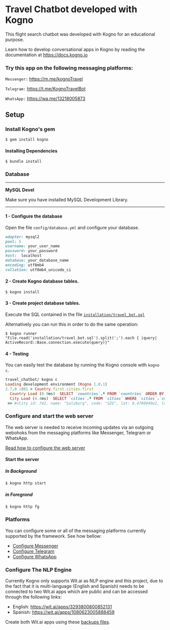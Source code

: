 # Travel Chatbot developed with Kogno

This flight search chatbot was developed with Kogno for an educational purpose.

Learn how to develop conversational apps in Kogno by reading the documentation at https://docs.kogno.io

### Try this app on the following messaging platforms:

`Messenger:` <https://m.me/kognoTravel>

`Telegram:` <https://t.me/KognoTravelBot>

`WhatsApp:` <https://wa.me/13218005873>


## Setup

### Install Kogno's gem

    $ gem install kogno

#### Installing Dependencies
    
    $ bundle install

### Database

---
**MySQL Devel**

Make sure you have installed MySQL Development Library.

---


#### 1 - Configure the database

Open the file `config/database.yml` and configure your database.
```ruby
adapter: mysql2
pool: 5
username: your_user_name
password: your_password
host:  localhost
database: your_database_name
encoding: utf8mb4
collation: utf8mb4_unicode_ci
```

#### 2 - Create Kogno database tables.

    $ kogno install

#### 3 - Create project database tables.

Execute the SQL contained in the file [`installation/travel_bot.sql`](installation/travel_bot.sql)

Alternatively you can run this in order to do the same operation:
    
    $ kogno runner "File.read('installation/travel_bot.sql').split(';').each { |query| ActiveRecord::Base.connection.execute(query)}"


#### 4 - Testing

You can easily test the database by running the Kogno console with `kogno c`.

```ruby
travel_chatbot/ kogno c
Loading development environment (Kogno 1.0.1)
2.7.0 :001 > Country.first.cities.first
  Country Load (0.9ms)  SELECT `countries`.* FROM `countries` ORDER BY `countries`.`id` ASC LIMIT 1
  City Load (4.4ms)  SELECT `cities`.* FROM `cities` WHERE `cities`.`country_id` = 1 ORDER BY `cities`.`id` ASC LIMIT 1
 => #<City id: 742, name: "Salzburg", code: "SZG", lat: 0.4780949e2, lon: 0.1305501e2, time_zone: "Europe/Vienna", country_code: "AT", country_id: 1, created_at: "2022-07-05 09:50:13.000000000 +0000", updated_at: "2022-07-05 09:50:13.000000000 +0000"> 
 ```


### Configure and start the web server

The web server is needed to receive incoming updates via an outgoing webohoks from the messaging platforms like Messenger, Telegram or WhatsApp.

[Read how to configure the web server](https://docs.kogno.io/installation/configuration "Configure Kogno")

#### Start the server 

##### In Background

    $ kogno http start
    
##### in Foregrond

    $ kogno http fg
    

### Platforms

You can configure some or all of the messaging platforms currently supported by the framework. See how bellow:

- [Configure Messenger](https://docs.kogno.io/installation/messenger-configuration)
- [Configure Telegram](https://docs.kogno.io/installation/telegram-configuration)
- [Configure WhatsApp](https://docs.kogno.io/installation/whatsapp-configuration)

### Configure The NLP Engine

Currently Kogno only supports Wit.ai as NLP engine and this project, due to the fact that it is multi-language (English and Spanish) needs to be connected to two Wit.ai apps which are public and can be accessed through the following links:

- English: https://wit.ai/apps/3293800800852131 
- Spanish: https://wit.ai/apps/1080623005888459

Create both Wit.ai apps using these [backups files](installation/wit.ai-backups/).
